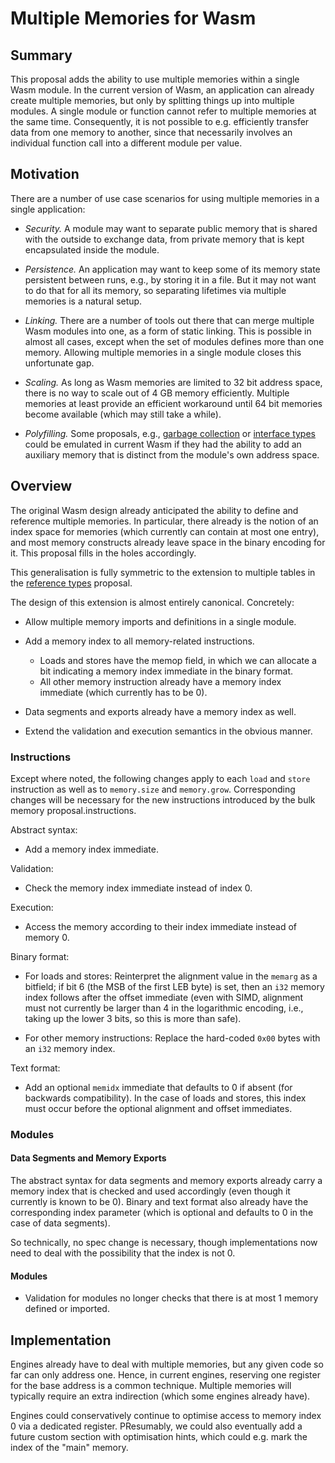 # Multiple Memories for Wasm

## Summary

This proposal adds the ability to use multiple memories within a single Wasm module.
In the current version of Wasm, an application can already create multiple memories, but only by splitting things up into multiple modules.
A single module or function cannot refer to multiple memories at the same time.
Consequently, it is not possible to e.g. efficiently transfer data from one memory to another, since that necessarily involves an individual function call into a different module per value.

## Motivation

There are a number of use case scenarios for using multiple memories in a single application:

* *Security.* A module may want to separate public memory that is shared with the outside to exchange data, from private memory that is kept encapsulated inside the module.

* *Persistence.* An application may want to keep some of its memory state persistent between runs, e.g., by storing it in a file. But it may not want to do that for all its memory, so separating lifetimes via multiple memories is a natural setup.

* *Linking.* There are a number of tools out there that can merge multiple Wasm modules into one, as a form of static linking. This is possible in almost all cases, except when the set of modules defines more than one memory. Allowing multiple memories in a single module closes this unfortunate gap.

* *Scaling.* As long as Wasm memories are limited to 32 bit address space, there is no way to scale out of 4 GB memory efficiently. Multiple memories at least provide an efficient workaround until 64 bit memories become available (which may still take a while).

* *Polyfilling.* Some proposals, e.g., [garbage collection](https://github.com/WebAssembly/gc) or [interface types](https://github.com/WebAssembly/interface-types) could be emulated in current Wasm if they had the ability to add an auxiliary memory that is distinct from the module's own address space.


## Overview

The original Wasm design already anticipated the ability to define and reference multiple memories. In particular, there already is the notion of an index space for memories (which currently can contain at most one entry), and most memory constructs already leave space in the binary encoding for it.
This proposal fills in the holes accordingly.

This generalisation is fully symmetric to the extension to multiple tables in the [reference types](https://github.com/WebAssembly/reference-types) proposal.

The design of this extension is almost entirely canonical. Concretely:

* Allow multiple memory imports and definitions in a single module.

* Add a memory index to all memory-related instructions.
  - Loads and stores have the memop field, in which we can allocate a bit indicating a memory index immediate in the binary format.
  - All other memory instruction already have a memory index immediate (which currently has to be 0).

* Data segments and exports already have a memory index as well.

* Extend the validation and execution semantics in the obvious manner.


### Instructions

Except where noted, the following changes apply to each `load` and `store` instruction as well as to `memory.size` and `memory.grow`. Corresponding changes will be necessary for the new instructions introduced by the bulk memory proposal.instructions.

Abstract syntax:

* Add a memory index immediate.

Validation:

* Check the memory index immediate instead of index 0.

Execution:

* Access the memory according to their index immediate instead of memory 0.

Binary format:

* For loads and stores: Reinterpret the alignment value in the `memarg` as a bitfield; if bit 6 (the MSB of the first LEB byte) is set, then an `i32` memory index follows after the offset immediate (even with SIMD, alignment must not currently be larger than 4 in the logarithmic encoding, i.e., taking up the lower 3 bits, so this is more than safe).

* For other memory instructions: Replace the hard-coded `0x00` bytes with an `i32` memory index.

Text format:

* Add an optional `memidx` immediate that defaults to 0 if absent (for backwards compatibility). In the case of loads and stores, this index must occur before the optional alignment and offset immediates.


### Modules

#### Data Segments and Memory Exports

The abstract syntax for data segments and memory exports already carry a memory index that is checked and used accordingly (even though it currently is known to be 0). Binary and text format also already have the corresponding index parameter (which is optional and defaults to 0 in the case of data segments).

So technically, no spec change is necessary, though implementations now need to deal with the possibility that the index is not 0.


#### Modules

* Validation for modules no longer checks that there is at most 1 memory defined or imported.


## Implementation

Engines already have to deal with multiple memories, but any given code so far can only address one.
Hence, in current engines, reserving one register for the base address is a common technique.
Multiple memories will typically require an extra indirection (which some engines already have).

Engines could conservatively continue to optimise access to memory index 0 via a dedicated register.
PResumably, we could also eventually add a future custom section with optimisation hints, which could e.g. mark the index of the "main" memory.
